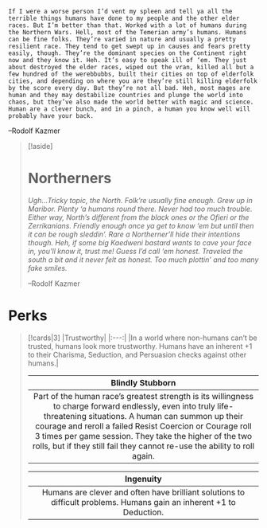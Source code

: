 ```ad-quote
If I were a worse person I’d vent my spleen and tell ya all the terrible things humans have done to my people and the other elder races. But I’m better than that. Worked with a lot of humans during the Northern Wars. Hell, most of the Temerian army’s humans. Humans can be fine folks. They’re varied in nature and usually a pretty resilient race. They tend to get swept up in causes and fears pretty easily, though. They’re the dominant species on the Continent right now and they know it. Heh. It’s easy to speak ill of ‘em. They just about destroyed the elder races, wiped out the vran, killed all but a few hundred of the werebbubbs, built their cities on top of elderfolk cities, and depending on where you are they’re still killing elderfolk by the score every day. But they’re not all bad. Heh, most mages are human and they may destabilize countries and plunge the world into chaos, but they’ve also made the world better with magic and science. Human are a clever bunch, and in a pinch, a human you know well will probably have your back.
```
–Rodolf Kazmer

>[!aside]
># Northerners
>*Ugh...Tricky topic, the North. Folk’re usually fine enough. Grew up in Maribor. Plenty ‘a humans round there. Never had too much trouble. Either way, North’s different from the black ones or the Ofieri or the Zerrikanians. Friendly enough once ya get to know ‘em but until then it can be rough sleddin’. Rare a Northerner’ll hide their intentions though. Heh, if some big Kaedweni bastard wants to cave your face in, you’ll know it, trust me! Guess I’d call ‘em honest. Traveled the south a bit and it never felt as honest. Too much plottin’ and too many fake smiles.* 
>
>–Rodolf Kazmer


# Perks

>[!cards|3]
>|Trustworthy|
>|:---:|
>|In a world where non-humans can’t be trusted, humans look more trustworthy. Humans have an inherent +1 to their Charisma, Seduction, and Persuasion checks against other humans.|                                  
>
>|Blindly Stubborn|
>|:---:|
>|Part of the human race’s greatest strength is its willingness to charge forward endlessly, even into truly life-threatening situations. A human can summon up their courage and reroll a failed Resist Coercion or Courage roll 3 times per game session. They take the higher of the two rolls, but if they still fail they cannot re-use the ability to roll again.|
>
>|Ingenuity|
>|:---:|
>|Humans are clever and often have brilliant solutions to difficult problems. Humans gain an inherent +1 to Deduction.|                                  